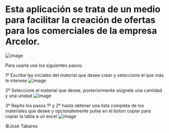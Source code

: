 # Esta aplicación se trata de un medio para facilitar la creación de ofertas para los comerciales de la empresa Arcelor.
![image](https://user-images.githubusercontent.com/60939740/151597090-0ecbc547-26d1-497d-9713-059ca5435ada.png)

Para usarla use los siguientes pasos: 

1º Escribe las iniciales del material que desee crear y seleccione el que más le interese
![image](https://user-images.githubusercontent.com/60939740/151597283-7676fcbd-c17f-4b2f-9c0c-3a3922075dcd.png)

2º Seleccione el material que desee, posteriormente asígnele una cantidad y una unidad
![image](https://user-images.githubusercontent.com/60939740/151597395-a20f1a7a-10b6-480a-971f-19937d15abe0.png)

3º Repita los pasos 1º y 2º hasta obtener una lista completa de los materiales que desee y opcionalemente pulse en el boton copiar para copiar la tabla a un excel
![image](https://user-images.githubusercontent.com/60939740/151597662-6eb8f1d0-ce4e-49fc-9be2-4c4357fd6091.png)

©José Tabares

